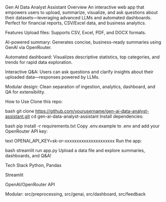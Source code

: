 Gen AI Data Analyst Assistant
Overview
An interactive web app that empowers users to upload, summarize, visualize, and ask questions about their datasets—leveraging advanced LLMs and automated dashboards.
Perfect for financial reports, CSV/Excel data, and business analytics.

Features
Upload files: Supports CSV, Excel, PDF, and DOCX formats.

AI-powered summary: Generates concise, business-ready summaries using GenAI via OpenRouter.

Automated dashboard: Visualizes descriptive statistics, top categories, and trends for rapid data exploration.

Interactive Q&A: Users can ask questions and clarify insights about their uploaded data—responses powered by LLMs.

Modular design: Clean separation of ingestion, analytics, dashboard, and QA for extensibility.

How to Use
Clone this repo:

bash
git clone https://github.com/yourusername/gen-ai-data-analyst-assistant.git
cd gen-ai-data-analyst-assistant
Install dependencies:

bash
pip install -r requirements.txt
Copy .env.example to .env and add your OpenRouter API key:

text
OPENAI_API_KEY=sk-or-xxxxxxxxxxxxxxxxxxxxx
Run the app:

bash
streamlit run app.py
Upload a data file and explore summaries, dashboards, and Q&A!

Tech Stack
Python, Pandas

Streamlit

OpenAI/OpenRouter API

Modular: src/preprocessing, src/genai, src/dashboard, src/feedback

